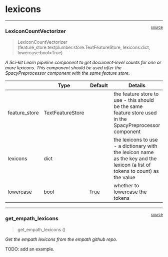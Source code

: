 # lexicons


<!-- WARNING: THIS FILE WAS AUTOGENERATED! DO NOT EDIT! -->

------------------------------------------------------------------------

<a
href="https://github.com/polsci/textplumber/blob/main/textplumber/lexicons.py#L15"
target="_blank" style="float:right; font-size:smaller">source</a>

### LexiconCountVectorizer

>  LexiconCountVectorizer (feature_store:textplumber.store.TextFeatureStore,
>                              lexicons:dict, lowercase:bool=True)

*A Sci-kit Learn pipeline component to get document-level counts for one
or more lexicons. This component should be used after the
SpacyPreprocessor component with the same feature store.*

<table>
<colgroup>
<col style="width: 6%" />
<col style="width: 25%" />
<col style="width: 34%" />
<col style="width: 34%" />
</colgroup>
<thead>
<tr>
<th></th>
<th><strong>Type</strong></th>
<th><strong>Default</strong></th>
<th><strong>Details</strong></th>
</tr>
</thead>
<tbody>
<tr>
<td>feature_store</td>
<td>TextFeatureStore</td>
<td></td>
<td>the feature store to use - this should be the same feature store
used in the SpacyPreprocessor component</td>
</tr>
<tr>
<td>lexicons</td>
<td>dict</td>
<td></td>
<td>the lexicons to use - a dictionary with the lexicon name as the key
and the lexicon (a list of tokens to count) as the value</td>
</tr>
<tr>
<td>lowercase</td>
<td>bool</td>
<td>True</td>
<td>whether to lowercase the tokens</td>
</tr>
</tbody>
</table>

------------------------------------------------------------------------

<a
href="https://github.com/polsci/textplumber/blob/main/textplumber/lexicons.py#L52"
target="_blank" style="float:right; font-size:smaller">source</a>

### get_empath_lexicons

>  get_empath_lexicons ()

*Get the empath lexicons from the empath github repo.*

TODO: add an example.
